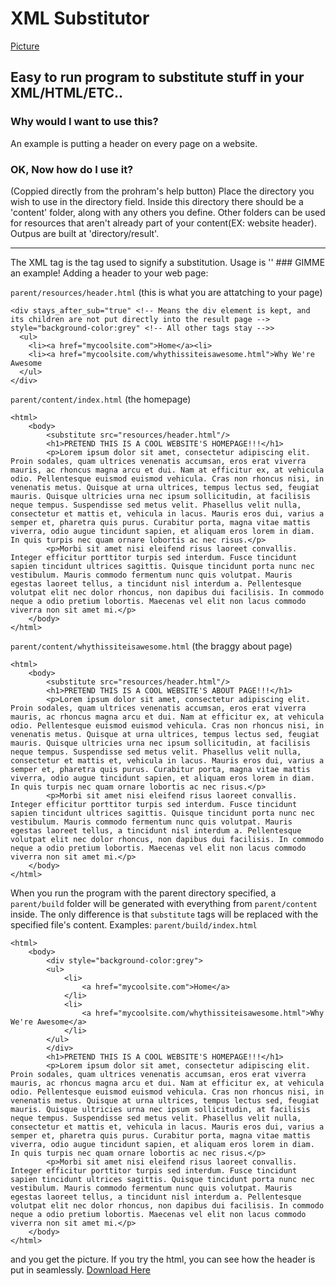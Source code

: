 # XML Substitutor
[Picture](https://github.com/Indi-Code/XML-Substitutor/blob/master/example.PNG)
## Easy to run program to substitute stuff in your XML/HTML/ETC..
### Why would I want to use this?
An example is putting a header on every page on a website.
### OK, Now how do I use it?
(Coppied directly from the prohram's help button)
Place the directory you wish to use in the directory field. Inside this directory there should be a 'content' folder, along with any others you define. Other folders can be used for resources that aren't already part of your content(EX: website header). Outpus are built at 'directory/result'.
<hr/>
The XML tag is the tag used to signify a substitution. Usage is '<tag [(to keep the root tag) stays_after_sub="true"]src="resources/my_cool_xml_insert.xml"/>'
### GIMME an example!
Adding a header to your web page:

`parent/resources/header.html` (this is what you are attatching to your page)
```
<div stays_after_sub="true" <!-- Means the div element is kept, and its children are not put directly into the result page --> style="background-color:grey" <!-- All other tags stay -->>
  <ul>
    <li><a href="mycoolsite.com">Home</a><li>
    <li><a href="mycoolsite.com/whythissiteisawesome.html">Why We're Awesome
  </ul>
</div>
```
`parent/content/index.html` (the homepage)
```
<html>
    <body>
        <substitute src="resources/header.html"/>
        <h1>PRETEND THIS IS A COOL WEBSITE'S HOMEPAGE!!!</h1>
        <p>Lorem ipsum dolor sit amet, consectetur adipiscing elit. Proin sodales, quam ultrices venenatis accumsan, eros erat viverra mauris, ac rhoncus magna arcu et dui. Nam at efficitur ex, at vehicula odio. Pellentesque euismod euismod vehicula. Cras non rhoncus nisi, in venenatis metus. Quisque at urna ultrices, tempus lectus sed, feugiat mauris. Quisque ultricies urna nec ipsum sollicitudin, at facilisis neque tempus. Suspendisse sed metus velit. Phasellus velit nulla, consectetur et mattis et, vehicula in lacus. Mauris eros dui, varius a semper et, pharetra quis purus. Curabitur porta, magna vitae mattis viverra, odio augue tincidunt sapien, et aliquam eros lorem in diam. In quis turpis nec quam ornare lobortis ac nec risus.</p>
        <p>Morbi sit amet nisi eleifend risus laoreet convallis. Integer efficitur porttitor turpis sed interdum. Fusce tincidunt sapien tincidunt ultrices sagittis. Quisque tincidunt porta nunc nec vestibulum. Mauris commodo fermentum nunc quis volutpat. Mauris egestas laoreet tellus, a tincidunt nisl interdum a. Pellentesque volutpat elit nec dolor rhoncus, non dapibus dui facilisis. In commodo neque a odio pretium lobortis. Maecenas vel elit non lacus commodo viverra non sit amet mi.</p>
    </body>
</html>
```
`parent/content/whythissiteisawesome.html` (the braggy about page)
```
<html>
    <body>
        <substitute src="resources/header.html"/>
        <h1>PRETEND THIS IS A COOL WEBSITE'S ABOUT PAGE!!!</h1>
        <p>Lorem ipsum dolor sit amet, consectetur adipiscing elit. Proin sodales, quam ultrices venenatis accumsan, eros erat viverra mauris, ac rhoncus magna arcu et dui. Nam at efficitur ex, at vehicula odio. Pellentesque euismod euismod vehicula. Cras non rhoncus nisi, in venenatis metus. Quisque at urna ultrices, tempus lectus sed, feugiat mauris. Quisque ultricies urna nec ipsum sollicitudin, at facilisis neque tempus. Suspendisse sed metus velit. Phasellus velit nulla, consectetur et mattis et, vehicula in lacus. Mauris eros dui, varius a semper et, pharetra quis purus. Curabitur porta, magna vitae mattis viverra, odio augue tincidunt sapien, et aliquam eros lorem in diam. In quis turpis nec quam ornare lobortis ac nec risus.</p>
        <p>Morbi sit amet nisi eleifend risus laoreet convallis. Integer efficitur porttitor turpis sed interdum. Fusce tincidunt sapien tincidunt ultrices sagittis. Quisque tincidunt porta nunc nec vestibulum. Mauris commodo fermentum nunc quis volutpat. Mauris egestas laoreet tellus, a tincidunt nisl interdum a. Pellentesque volutpat elit nec dolor rhoncus, non dapibus dui facilisis. In commodo neque a odio pretium lobortis. Maecenas vel elit non lacus commodo viverra non sit amet mi.</p>
    </body>
</html>
```
When you run the program with the parent directory specified, a `parent/build` folder will be generated with everything from `parent/content` inside. The only difference is that `substitute` tags will be replaced with the specified file's content.
Examples:
`parent/build/index.html`
```
<html>
    <body>
        <div style="background-color:grey">
        <ul>
            <li>
                <a href="mycoolsite.com">Home</a>
            </li>
            <li>
                <a href="mycoolsite.com/whythissiteisawesome.html">Why We're Awesome</a>
            </li>
        </ul>
        </div> 
        <h1>PRETEND THIS IS A COOL WEBSITE'S HOMEPAGE!!!</h1>
        <p>Lorem ipsum dolor sit amet, consectetur adipiscing elit. Proin sodales, quam ultrices venenatis accumsan, eros erat viverra mauris, ac rhoncus magna arcu et dui. Nam at efficitur ex, at vehicula odio. Pellentesque euismod euismod vehicula. Cras non rhoncus nisi, in venenatis metus. Quisque at urna ultrices, tempus lectus sed, feugiat mauris. Quisque ultricies urna nec ipsum sollicitudin, at facilisis neque tempus. Suspendisse sed metus velit. Phasellus velit nulla, consectetur et mattis et, vehicula in lacus. Mauris eros dui, varius a semper et, pharetra quis purus. Curabitur porta, magna vitae mattis viverra, odio augue tincidunt sapien, et aliquam eros lorem in diam. In quis turpis nec quam ornare lobortis ac nec risus.</p>
        <p>Morbi sit amet nisi eleifend risus laoreet convallis. Integer efficitur porttitor turpis sed interdum. Fusce tincidunt sapien tincidunt ultrices sagittis. Quisque tincidunt porta nunc nec vestibulum. Mauris commodo fermentum nunc quis volutpat. Mauris egestas laoreet tellus, a tincidunt nisl interdum a. Pellentesque volutpat elit nec dolor rhoncus, non dapibus dui facilisis. In commodo neque a odio pretium lobortis. Maecenas vel elit non lacus commodo viverra non sit amet mi.</p>
    </body>
</html>
```
and you get the picture. If you try the html, you can see how the header is put in seamlessly.
[Download Here](https://github.com/Indi-Code/XML-Substitutor/releases)
